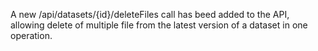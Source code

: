 A new /api/datasets/{id}/deleteFiles call has beed added to the API, allowing delete of multiple file from the latest version of a dataset in one operation.
